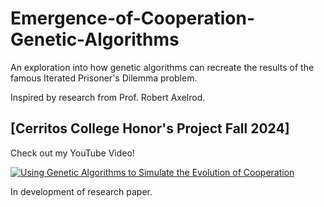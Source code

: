 # Emergence-of-Cooperation-Genetic-Algorithms
An exploration into how genetic algorithms can recreate the results of the famous Iterated Prisoner's Dilemma problem.

Inspired by research from Prof. Robert Axelrod.

## [Cerritos College Honor's Project Fall 2024]

Check out my YouTube Video!

[![Using Genetic Algorithms to Simulate the Evolution of Cooperation](https://img.youtube.com/vi/9CfdexR_5SQ/0.jpg)](https://www.youtube.com/watch?v=9CfdexR_5SQ "Using Genetic Algorithms to Simulate the Evolution of Cooperation")



In development of research paper.
